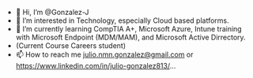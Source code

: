 - 👋 Hi, I’m @Gonzalez-J
- 👀 I’m interested in Technology, especially Cloud based platforms.
- 🌱 I’m currently learning CompTIA A+, Microsoft Azure, Intune training with Microsoft Endpoint (MDM/MAM), and Microsoft Active Dirrectory. 
-    (Current Course Careers student)
- 📫 How to reach me julio.nmn.gonzalez@gmail.com or https://www.linkedin.com/in/julio-gonzalez813/...

<!---
Gonzalez-J/Gonzalez-J is a ✨ special ✨ repository because its `README.md` (this file) appears on your GitHub profile.
You can click the Preview link to take a look at your changes.
--->
